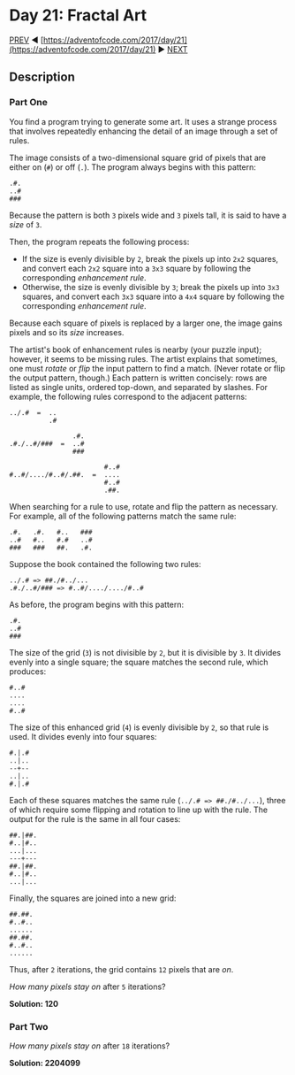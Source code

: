 # Day 21: Fractal Art

[PREV](/questions/2017/20.md) ◀ [https://adventofcode.com/2017/day/21](https://adventofcode.com/2017/day/21) ▶ [NEXT](/questions/2017/22.md)

## Description

### Part One

You find a program trying to generate some art. It uses a strange process that involves <span title="This technique is also often used on TV.">repeatedly enhancing</span> the detail of an image through a set of rules.

The image consists of a two-dimensional square grid of pixels that are either on (`#`) or off (`.`). The program always begins with this pattern:

    .#.
    ..#
    ###
    

Because the pattern is both `3` pixels wide and `3` pixels tall, it is said to have a _size_ of `3`.

Then, the program repeats the following process:

*   If the size is evenly divisible by `2`, break the pixels up into `2x2` squares, and convert each `2x2` square into a `3x3` square by following the corresponding _enhancement rule_.
*   Otherwise, the size is evenly divisible by `3`; break the pixels up into `3x3` squares, and convert each `3x3` square into a `4x4` square by following the corresponding _enhancement rule_.

Because each square of pixels is replaced by a larger one, the image gains pixels and so its _size_ increases.

The artist's book of enhancement rules is nearby (your puzzle input); however, it seems to be missing rules. The artist explains that sometimes, one must _rotate_ or _flip_ the input pattern to find a match. (Never rotate or flip the output pattern, though.) Each pattern is written concisely: rows are listed as single units, ordered top-down, and separated by slashes. For example, the following rules correspond to the adjacent patterns:

    ../.#  =  ..
              .#
    
                    .#.
    .#./..#/###  =  ..#
                    ###
    
                            #..#
    #..#/..../#..#/.##.  =  ....
                            #..#
                            .##.
    

When searching for a rule to use, rotate and flip the pattern as necessary. For example, all of the following patterns match the same rule:

    .#.   .#.   #..   ###
    ..#   #..   #.#   ..#
    ###   ###   ##.   .#.
    

Suppose the book contained the following two rules:

    ../.# => ##./#../...
    .#./..#/### => #..#/..../..../#..#
    

As before, the program begins with this pattern:

    .#.
    ..#
    ###
    

The size of the grid (`3`) is not divisible by `2`, but it is divisible by `3`. It divides evenly into a single square; the square matches the second rule, which produces:

    #..#
    ....
    ....
    #..#
    

The size of this enhanced grid (`4`) is evenly divisible by `2`, so that rule is used. It divides evenly into four squares:

    #.|.#
    ..|..
    --+--
    ..|..
    #.|.#
    

Each of these squares matches the same rule (`../.# => ##./#../...`), three of which require some flipping and rotation to line up with the rule. The output for the rule is the same in all four cases:

    ##.|##.
    #..|#..
    ...|...
    ---+---
    ##.|##.
    #..|#..
    ...|...
    

Finally, the squares are joined into a new grid:

    ##.##.
    #..#..
    ......
    ##.##.
    #..#..
    ......
    

Thus, after `2` iterations, the grid contains `12` pixels that are _on_.

_How many pixels stay on_ after `5` iterations?

__Solution: 120__

### Part Two

_How many pixels stay on_ after `18` iterations?

__Solution: 2204099__